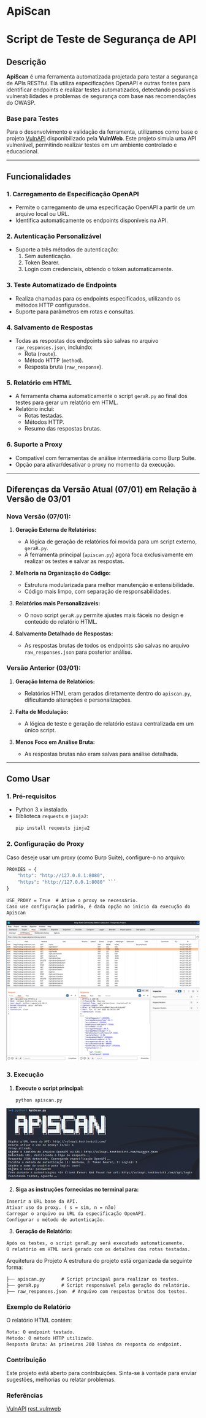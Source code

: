 # ApiScan
# Script de Teste de Segurança de API

## Descrição
**ApiScan** é uma ferramenta automatizada projetada para testar a segurança de APIs RESTful. Ela utiliza especificações OpenAPI e outras fontes para identificar endpoints e realizar testes automatizados, detectando possíveis vulnerabilidades e problemas de segurança com base nas recomendações do OWASP.

### Base para Testes
Para o desenvolvimento e validação da ferramenta, utilizamos como base o projeto [VulnAPI](http://vulnapi.testinvicti.com/) disponibilizado pela **VulnWeb**. Este projeto simula uma API vulnerável, permitindo realizar testes em um ambiente controlado e educacional.

---

## Funcionalidades
### 1. **Carregamento de Especificação OpenAPI**
- Permite o carregamento de uma especificação OpenAPI a partir de um arquivo local ou URL.
- Identifica automaticamente os endpoints disponíveis na API.

### 2. **Autenticação Personalizável**
- Suporte a três métodos de autenticação:
  1. Sem autenticação.
  2. Token Bearer.
  3. Login com credenciais, obtendo o token automaticamente.

### 3. **Teste Automatizado de Endpoints**
- Realiza chamadas para os endpoints especificados, utilizando os métodos HTTP configurados.
- Suporte para parâmetros em rotas e consultas.

### 4. **Salvamento de Respostas**
- Todas as respostas dos endpoints são salvas no arquivo `raw_responses.json`, incluindo:
  - Rota (`route`).
  - Método HTTP (`method`).
  - Resposta bruta (`raw_response`).

### 5. **Relatório em HTML**
- A ferramenta chama automaticamente o script `geraR.py` ao final dos testes para gerar um relatório em HTML.
- Relatório inclui:
  - Rotas testadas.
  - Métodos HTTP.
  - Resumo das respostas brutas.

### 6. **Suporte a Proxy**
- Compatível com ferramentas de análise intermediária como Burp Suite.
- Opção para ativar/desativar o proxy no momento da execução.

---

## Diferenças da Versão Atual (07/01) em Relação à Versão de 03/01

### **Nova Versão (07/01):**
1. **Geração Externa de Relatórios:**
   - A lógica de geração de relatórios foi movida para um script externo, `geraR.py`.
   - A ferramenta principal (`apiscan.py`) agora foca exclusivamente em realizar os testes e salvar as respostas.

2. **Melhoria na Organização do Código:**
   - Estrutura modularizada para melhor manutenção e extensibilidade.
   - Código mais limpo, com separação de responsabilidades.

3. **Relatórios mais Personalizáveis:**
   - O novo script `geraR.py` permite ajustes mais fáceis no design e conteúdo do relatório HTML.

4. **Salvamento Detalhado de Respostas:**
   - As respostas brutas de todos os endpoints são salvas no arquivo `raw_responses.json` para posterior análise.

### **Versão Anterior (03/01):**
1. **Geração Interna de Relatórios:**
   - Relatórios HTML eram gerados diretamente dentro do `apiscan.py`, dificultando alterações e personalizações.

2. **Falta de Modulação:**
   - A lógica de teste e geração de relatório estava centralizada em um único script.

3. **Menos Foco em Análise Bruta:**
   - As respostas brutas não eram salvas para análise detalhada.

---

## Como Usar

### 1. Pré-requisitos
- Python 3.x instalado.
- Biblioteca `requests` e `jinja2`:
  ```bash
  pip install requests jinja2
   ```
### 2. Configuração do Proxy

Caso deseje usar um proxy (como Burp Suite), configure-o no arquivo:

```python
PROXIES = {
    "http": "http://127.0.0.1:8080",
    "https": "http://127.0.0.1:8080" ```
}
```
```
USE_PROXY = True  # Ative o proxy se necessário.
Caso use configuração padrão, é dada opção no inicio da execução do ApiScan
```

![inicio](/apiscan_burp.png)
### 3. Execução

1. **Execute o script principal:**
   ```bash
   python apiscan.py
   ```
![inicio](/apiscan_inicio.png)


2. **Siga as instruções fornecidas no terminal para:**
  ```
Inserir a URL base da API.
Ativar uso do proxy. ( s = sim, n = não)
Carregar o arquivo ou URL da especificação OpenAPI.
Configurar o método de autenticação.
  ```

3. **Geração de Relatório:**
  ```
Após os testes, o script geraR.py será executado automaticamente.
O relatório em HTML será gerado com os detalhes das rotas testadas.
  ```
Arquitetura do Projeto
A estrutura do projeto está organizada da seguinte forma:
```
├── apiscan.py      # Script principal para realizar os testes.
├── geraR.py        # Script responsável pela geração do relatório.
├── raw_responses.json  # Arquivo com respostas brutas dos testes.
```

### Exemplo de Relatório
O relatório HTML contém:
```
Rota: O endpoint testado.
Método: O método HTTP utilizado.
Resposta Bruta: As primeiras 200 linhas da resposta do endpoint.
```
### Contribuição
Este projeto está aberto para contribuições. Sinta-se à vontade para enviar sugestões, melhorias ou relatar problemas.

### Referências
[VulnAPI](http://vulnapi.testinvicti.com/)
[rest_vulnweb](http://rest.vulnweb.com/docs/#api-GettingStarted-6/)


